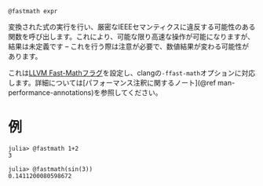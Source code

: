 ```
@fastmath expr
```

変換された式の実行を行い、厳密なIEEEセマンティクスに違反する可能性のある関数を呼び出します。これにより、可能な限り高速な操作が可能になりますが、結果は未定義です – これを行う際は注意が必要で、数値結果が変わる可能性があります。

これは[LLVM Fast-Mathフラグ](http://llvm.org/docs/LangRef.html#fast-math-flags)を設定し、clangの`-ffast-math`オプションに対応します。詳細については[パフォーマンス注釈に関するノート](@ref man-performance-annotations)を参照してください。

# 例

```jldoctest
julia> @fastmath 1+2
3

julia> @fastmath(sin(3))
0.1411200080598672
```
